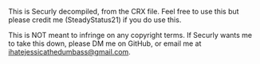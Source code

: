 This is Securly decompiled, from the CRX file. Feel free to use this but please credit me (SteadyStatus21) if you do use this. 

This is NOT meant to infringe on any copyright terms. If Securly wants me to take this down, please DM me on GitHub, or email me at ihatejessicathedumbass@gmail.com. 
